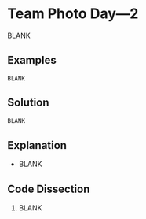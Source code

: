 # Team Photo Day&mdash;2
BLANK

## Examples
```
BLANK
```

## Solution
```python
BLANK
```

## Explanation
* BLANK

## Code Dissection
1. BLANK